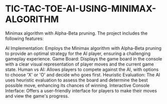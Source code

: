 # TIC-TAC-TOE-AI-USING-MINIMAX-ALGORITHM
Minimax algorithm with Alpha-Beta pruning. The project includes the following features:

AI Implementation: Employs the Minimax algorithm with Alpha-Beta pruning to provide an optimal strategy for the AI player, ensuring a challenging gameplay experience. Game Board: Displays the game board in the console with a clear visual representation of player moves and the current game state. Human vs AI: Allows players to compete against the AI, with options to choose 'X' or 'O' and decide who goes first. Heuristic Evaluation: The AI uses heuristic evaluation to assess the board and determine the best possible move, enhancing its chances of winning. Interactive Console Interface: Offers a user-friendly interface for players to make their moves and view the game's progress.
